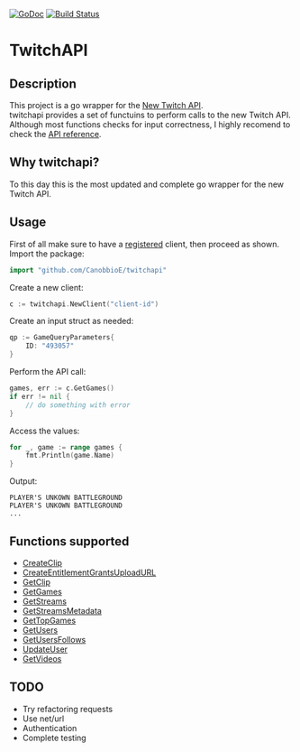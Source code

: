 [![GoDoc](https://godoc.org/github.com/CanobbioE/twitchapi?status.png)](https://godoc.org/github.com/CanobbioE/twitchapi)
[![Build Status](https://travis-ci.org/CanobbioE/twitchapi.svg?branch=master)](https://travis-ci.org/CanobbioE/twitchapi)
<!--[![twitchapi](https://gocover.io/_badge/github.com/CanobbioE/twitchapi)](http://gocover.io/github.com/CanobbioE/twitchapi)-->
# TwitchAPI

## Description
This project is a go wrapper for the [New Twitch API](https://dev.twitch.tv/docs/api).  
twitchapi provides a set of functuins to perform calls to the new Twitch API.  
Although most functions checks for input correctness, I highly recomend to check the [API reference](https://dev.twitch.tv/docs/api/reference).

## Why twitchapi?
To this day this is the most updated and complete go wrapper for the new Twitch API.

## Usage
First of all make sure to have a [registered](https://dev.twitch.tv/docs/authentication#registration) client, then proceed as shown.  
Import the package:
```go
import "github.com/CanobbioE/twitchapi"
```

Create a new client:
```go
c := twitchapi.NewClient("client-id")
```

Create an input struct as needed:
```go
qp := GameQueryParameters{
	ID: "493057"
}
```

Perform the API call:
```go
games, err := c.GetGames()
if err != nil {
	// do something with error
}
```

Access the values:
```go
for _, game := range games {
	fmt.Println(game.Name)
}
```
Output:
```
PLAYER'S UNKOWN BATTLEGROUND
PLAYER'S UNKOWN BATTLEGROUND
...
```


## Functions supported
- [CreateClip](https://dev.twitch.tv/docs/api/reference#create-clip) 
- [CreateEntitlementGrantsUploadURL](https://dev.twitch.tv/docs/api/reference#create-entitlement-grants-upload-url)
- [GetClip](https://dev.twitch.tv/docs/api/reference#get-clip)
- [GetGames](https://dev.twitch.tv/docs/api/reference#get-clip)
- [GetStreams](https://dev.twitch.tv/docs/api/reference#get-streams)
- [GetStreamsMetadata](https://dev.twitch.tv/docs/api/reference#get-streams-metadata)
- [GetTopGames](https://dev.twitch.tv/docs/api/reference#get-top-games)
- [GetUsers](https://dev.twitch.tv/docs/api/reference#get-users)
- [GetUsersFollows](https://dev.twitch.tv/docs/api/reference#get-users-follows)
- [UpdateUser](https://dev.twitch.tv/docs/api/reference#update-user)
- [GetVideos](https://dev.twitch.tv/docs/api/reference#get-videos)

## TODO
- Try refactoring requests
- Use net/url
- Authentication
- Complete testing
